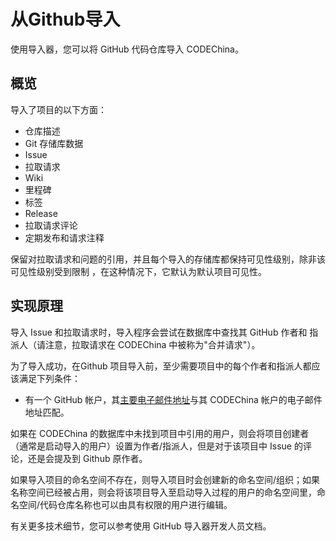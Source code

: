 # 从Github导入[](#从Github导入 "Permalink")

使用导入器，您可以将 GitHub 代码仓库导入 CODEChina。

## 概览[](#overview "Permalink")

导入了项目的以下方面：

*   仓库描述
*   Git 存储库数据
*   Issue
*   拉取请求
*   Wiki
*   里程碑
*   标签
*   Release
*   拉取请求评论
*   定期发布和请求注释

保留对拉取请求和问题的引用，并且每个导入的存储库都保持可见性级别，除非该可见性级别受到限制 ，在这种情况下，它默认为默认项目可见性。

## 实现原理[](#how-it-works "Permalink")

导入 Issue 和拉取请求时，导入程序会尝试在数据库中查找其 GitHub 作者和 指派人（请注意，拉取请求在 CODEChina 中被称为"合并请求"）。

为了导入成功，在Github 项目导入前，至少需要项目中的每个作者和指派人都应该满足下列条件：

*   有一个 GitHub 帐户，其[主要电子邮件地址](https://help.github.com/en/github/setting-up-and-managing-your-github-user-account/setting-your-commit-email-address)与其 CODEChina 帐户的电子邮件地址匹配。

如果在 CODEChina 的数据库中未找到项目中引用的用户，则会将项目创建者（通常是启动导入的用户）设置为作者/指派人，但是对于该项目中 Issue 的评论，还是会提及到 Github 原作者。

如果导入项目的命名空间不存在，则导入项目时会创建新的命名空间/组织；如果名称空间已经被占用，则会将该项目导入至启动导入过程的用户的命名空间里，命名空间/代码仓库名称也可以由具有权限的用户进行编辑。

有关更多技术细节，您可以参考使用 GitHub 导入器开发人员文档。